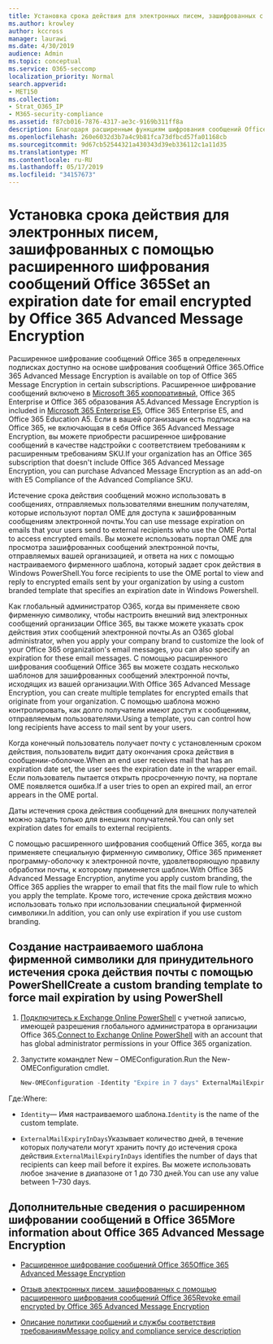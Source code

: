 ```yaml
---
title: Установка срока действия для электронных писем, зашифрованных с помощью расширенного шифрования сообщений Office 365
ms.author: krowley
author: kccross
manager: laurawi
ms.date: 4/30/2019
audience: Admin
ms.topic: conceptual
ms.service: O365-seccomp
localization_priority: Normal
search.appverid:
- MET150
ms.collection:
- Strat_O365_IP
- M365-security-compliance
ms.assetid: f87cb016-7876-4317-ae3c-9169b311ff8a
description: Благодаря расширенным функциям шифрования сообщений Office 365 в начале шифрования сообщений Office 365 (OME) вы можете расширить безопасность электронной почты, установив срок действия электронной почты через настраиваемый шаблон фирменного стиля.
ms.openlocfilehash: 260e6032d3b7a4c9b81fca73dfbcd57fa01168cb
ms.sourcegitcommit: 9d67cb52544321a430343d39eb336112c1a11d35
ms.translationtype: MT
ms.contentlocale: ru-RU
ms.lasthandoff: 05/17/2019
ms.locfileid: "34157673"
---
```

# <a name="set-an-expiration-date-for-email-encrypted-by-office-365-advanced-message-encryption"></a><span data-ttu-id="44d10-103">Установка срока действия для электронных писем, зашифрованных с помощью расширенного шифрования сообщений Office 365</span><span class="sxs-lookup"><span data-stu-id="44d10-103">Set an expiration date for email encrypted by Office 365 Advanced Message Encryption</span></span>

<span data-ttu-id="44d10-104">Расширенное шифрование сообщений Office 365 в определенных подписках доступно на основе шифрования сообщений Office 365.</span><span class="sxs-lookup"><span data-stu-id="44d10-104">Office 365 Advanced Message Encryption is available on top of Office 365 Message Encryption in certain subscriptions.</span></span> <span data-ttu-id="44d10-105">Расширенное шифрование сообщений включено в [Microsoft 365 корпоративный](https://www.microsoft.com/microsoft-365/enterprise/home), Office 365 Enterprise и Office 365 образования A5.</span><span class="sxs-lookup"><span data-stu-id="44d10-105">Advanced Message Encryption is included in [Microsoft 365 Enterprise E5](https://www.microsoft.com/microsoft-365/enterprise/home), Office 365 Enterprise E5, and Office 365 Education A5.</span></span> <span data-ttu-id="44d10-106">Если в вашей организации есть подписка на Office 365, не включающая в себя Office 365 Advanced Message Encryption, вы можете приобрести расширенное шифрование сообщений в качестве надстройки с соответствием требованиям к расширенным требованиям SKU.</span><span class="sxs-lookup"><span data-stu-id="44d10-106">If your organization has an Office 365 subscription that doesn't include Office 365 Advanced Message Encryption, you can purchase Advanced Message Encryption as an add-on with E5 Compliance of the Advanced Compliance SKU.</span></span>

<span data-ttu-id="44d10-107">Истечение срока действия сообщений можно использовать в сообщениях, отправляемых пользователями внешним получателям, которые используют портал OME для доступа к зашифрованным сообщениям электронной почты.</span><span class="sxs-lookup"><span data-stu-id="44d10-107">You can use message expiration on emails that your users send to external recipients who use the OME Portal to access encrypted emails.</span></span> <span data-ttu-id="44d10-108">Вы можете использовать портал OME для просмотра зашифрованных сообщений электронной почты, отправляемых вашей организацией, и ответа на них с помощью настраиваемого фирменного шаблона, который задает срок действия в Windows PowerShell.</span><span class="sxs-lookup"><span data-stu-id="44d10-108">You force recipients to use the OME portal to view and reply to encrypted emails sent by your organization by using a custom branded template that specifies an expiration date in Windows Powershell.</span></span>

<span data-ttu-id="44d10-109">Как глобальный администратор O365, когда вы применяете свою фирменную символику, чтобы настроить внешний вид электронных сообщений организации Office 365, вы также можете указать срок действия этих сообщений электронной почты.</span><span class="sxs-lookup"><span data-stu-id="44d10-109">As an O365 global administrator, when you apply your company brand to customize the look of your Office 365 organization's email messages, you can also specify an expiration for these email messages.</span></span> <span data-ttu-id="44d10-110">С помощью расширенного шифрования сообщений Office 365 вы можете создать несколько шаблонов для зашифрованных сообщений электронной почты, исходящих из вашей организации.</span><span class="sxs-lookup"><span data-stu-id="44d10-110">With Office 365 Advanced Message Encryption, you can create multiple templates for encrypted emails that originate from your organization.</span></span> <span data-ttu-id="44d10-111">С помощью шаблона можно контролировать, как долго получатели имеют доступ к сообщениям, отправляемым пользователями.</span><span class="sxs-lookup"><span data-stu-id="44d10-111">Using a template, you can control how long recipients have access to mail sent by your users.</span></span>

<span data-ttu-id="44d10-112">Когда конечный пользователь получает почту с установленным сроком действия, пользователь видит дату окончания срока действия в сообщении-оболочке.</span><span class="sxs-lookup"><span data-stu-id="44d10-112">When an end user receives mail that has an expiration date set, the user sees the expiration date in the wrapper email.</span></span> <span data-ttu-id="44d10-113">Если пользователь пытается открыть просроченную почту, на портале OME появляется ошибка.</span><span class="sxs-lookup"><span data-stu-id="44d10-113">If a user tries to open an expired mail, an error appears in the OME portal.</span></span>

<span data-ttu-id="44d10-114">Даты истечения срока действия сообщений для внешних получателей можно задать только для внешних получателей.</span><span class="sxs-lookup"><span data-stu-id="44d10-114">You can only set expiration dates for emails to external recipients.</span></span>

<span data-ttu-id="44d10-115">С помощью расширенного шифрования сообщений Office 365, когда вы применяете специальную фирменную символику, Office 365 применяет программу-оболочку к электронной почте, удовлетворяющую правилу обработки почты, к которому применяется шаблон.</span><span class="sxs-lookup"><span data-stu-id="44d10-115">With Office 365 Advanced Message Encryption, anytime you apply custom branding, the Office 365 applies the wrapper to email that fits the mail flow rule to which you apply the template.</span></span> <span data-ttu-id="44d10-116">Кроме того, истечение срока действия можно использовать только при использовании специальной фирменной символики.</span><span class="sxs-lookup"><span data-stu-id="44d10-116">In addition, you can only use expiration if you use custom branding.</span></span>

## <a name="create-a-custom-branding-template-to-force-mail-expiration-by-using-powershell"></a><span data-ttu-id="44d10-117">Создание настраиваемого шаблона фирменной символики для принудительного истечения срока действия почты с помощью PowerShell</span><span class="sxs-lookup"><span data-stu-id="44d10-117">Create a custom branding template to force mail expiration by using PowerShell</span></span>

1. <span data-ttu-id="44d10-118">[Подключитесь к Exchange Online PowerShell](https://docs.microsoft.com/en-us/powershell/exchange/exchange-online/connect-to-exchange-online-powershell/connect-to-exchange-online-powershell) с учетной записью, имеющей разрешения глобального администратора в организации Office 365.</span><span class="sxs-lookup"><span data-stu-id="44d10-118">[Connect to Exchange Online PowerShell](https://docs.microsoft.com/en-us/powershell/exchange/exchange-online/connect-to-exchange-online-powershell/connect-to-exchange-online-powershell) with an account that has global administrator permissions in your Office 365 organization.</span></span>

2. <span data-ttu-id="44d10-119">Запустите командлет New – OMEConfiguration.</span><span class="sxs-lookup"><span data-stu-id="44d10-119">Run the New-OMEConfiguration cmdlet.</span></span>

     ```powershell
     New-OMEConfiguration -Identity "Expire in 7 days" ExternalMailExpiryInDays 7
     ```

<span data-ttu-id="44d10-120">Где:</span><span class="sxs-lookup"><span data-stu-id="44d10-120">Where:</span></span>

- <span data-ttu-id="44d10-121">`Identity`— Имя настраиваемого шаблона.</span><span class="sxs-lookup"><span data-stu-id="44d10-121">`Identity` is the name of the custom template.</span></span>

- <span data-ttu-id="44d10-122">`ExternalMailExpiryInDays`Указывает количество дней, в течение которых получатели могут хранить почту до истечения срока действия.</span><span class="sxs-lookup"><span data-stu-id="44d10-122">`ExternalMailExpiryInDays` identifies the number of days that recipients can keep mail before it expires.</span></span> <span data-ttu-id="44d10-123">Вы можете использовать любое значение в диапазоне от 1 до 730 дней.</span><span class="sxs-lookup"><span data-stu-id="44d10-123">You can use any value between 1–730 days.</span></span>

## <a name="more-information-about-office-365-advanced-message-encryption"></a><span data-ttu-id="44d10-124">Дополнительные сведения о расширенном шифровании сообщений в Office 365</span><span class="sxs-lookup"><span data-stu-id="44d10-124">More information about Office 365 Advanced Message Encryption</span></span>

- [<span data-ttu-id="44d10-125">Расширенное шифрование сообщений Office 365</span><span class="sxs-lookup"><span data-stu-id="44d10-125">Office 365 Advanced Message Encryption</span></span>](ome-advanced-message-encryption.md)

- [<span data-ttu-id="44d10-126">Отзыв электронных писем, зашифрованных с помощью расширенного шифрования сообщений Office 365</span><span class="sxs-lookup"><span data-stu-id="44d10-126">Revoke email encrypted by Office 365 Advanced Message Encryption</span></span>](revoke-ome-encrypted-mail.md)

- [<span data-ttu-id="44d10-127">Описание политики сообщений и службы соответствия требованиям</span><span class="sxs-lookup"><span data-stu-id="44d10-127">Message policy and compliance service description</span></span>](https://docs.microsoft.com/en-us/office365/servicedescriptions/exchange-online-service-description/message-policy-and-compliance)